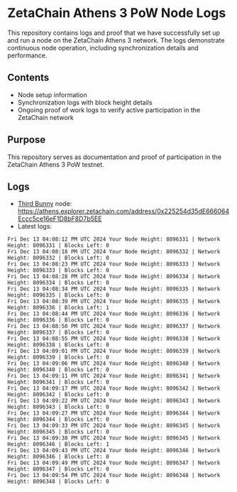 # ZetaChain Athens 3 PoW Node Logs
This repository contains logs and proof that we have successfully set up and run a node on the ZetaChain Athens 3 network. The logs demonstrate continuous node operation, including synchronization details and performance.

## Contents
- Node setup information
- Synchronization logs with block height details
- Ongoing proof of work logs to verify active participation in the ZetaChain network

## Purpose
This repository serves as documentation and proof of participation in the ZetaChain Athens 3 PoW testnet.

## Logs

- [Third Bunny](https://thirdbunny.xyz/) node: https://athens.explorer.zetachain.com/address/0x225254d35dE666064Eccc5ce16eF1D8bF8D7b5EE
- Latest logs:
```
Fri Dec 13 04:08:12 PM UTC 2024 Your Node Height: 8096331 | Network Height: 8096331 | Blocks Left: 0
Fri Dec 13 04:08:18 PM UTC 2024 Your Node Height: 8096332 | Network Height: 8096332 | Blocks Left: 0
Fri Dec 13 04:08:23 PM UTC 2024 Your Node Height: 8096333 | Network Height: 8096333 | Blocks Left: 0
Fri Dec 13 04:08:28 PM UTC 2024 Your Node Height: 8096334 | Network Height: 8096334 | Blocks Left: 0
Fri Dec 13 04:08:34 PM UTC 2024 Your Node Height: 8096335 | Network Height: 8096335 | Blocks Left: 0
Fri Dec 13 04:08:39 PM UTC 2024 Your Node Height: 8096335 | Network Height: 8096336 | Blocks Left: 1
Fri Dec 13 04:08:44 PM UTC 2024 Your Node Height: 8096336 | Network Height: 8096336 | Blocks Left: 0
Fri Dec 13 04:08:50 PM UTC 2024 Your Node Height: 8096337 | Network Height: 8096337 | Blocks Left: 0
Fri Dec 13 04:08:55 PM UTC 2024 Your Node Height: 8096338 | Network Height: 8096338 | Blocks Left: 0
Fri Dec 13 04:09:01 PM UTC 2024 Your Node Height: 8096339 | Network Height: 8096339 | Blocks Left: 0
Fri Dec 13 04:09:06 PM UTC 2024 Your Node Height: 8096340 | Network Height: 8096340 | Blocks Left: 0
Fri Dec 13 04:09:11 PM UTC 2024 Your Node Height: 8096341 | Network Height: 8096341 | Blocks Left: 0
Fri Dec 13 04:09:17 PM UTC 2024 Your Node Height: 8096342 | Network Height: 8096342 | Blocks Left: 0
Fri Dec 13 04:09:22 PM UTC 2024 Your Node Height: 8096343 | Network Height: 8096343 | Blocks Left: 0
Fri Dec 13 04:09:27 PM UTC 2024 Your Node Height: 8096344 | Network Height: 8096344 | Blocks Left: 0
Fri Dec 13 04:09:33 PM UTC 2024 Your Node Height: 8096345 | Network Height: 8096345 | Blocks Left: 0
Fri Dec 13 04:09:38 PM UTC 2024 Your Node Height: 8096345 | Network Height: 8096346 | Blocks Left: 1
Fri Dec 13 04:09:43 PM UTC 2024 Your Node Height: 8096346 | Network Height: 8096346 | Blocks Left: 0
Fri Dec 13 04:09:49 PM UTC 2024 Your Node Height: 8096347 | Network Height: 8096347 | Blocks Left: 0
Fri Dec 13 04:09:54 PM UTC 2024 Your Node Height: 8096348 | Network Height: 8096348 | Blocks Left: 0
```
